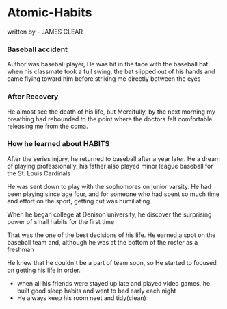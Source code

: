 # Atomic-Habits 
written by - JAMES CLEAR

### Baseball accident

Author was baseball player, He was hit in the face with the baseball bat when his classmate took a full swing, the bat slipped out of his hands and came flying toward him before striking
me directly between the eyes

### After Recovery

He almost see the death of his life, but Mercifully, by the next morning my breathing had rebounded to the
point where the doctors felt comfortable releasing me from the coma.

### How he learned about HABITS

After the series injury, he returned to baseball after a year later. He a dream of playing professionally, his father also played minor league baseball for the St. Louis Cardinals

He was sent down to play with the sophomores on junior varsity. He had
been playing since age four, and for someone who had spent so much
time and effort on the sport, getting cut was humiliating.

When he began college at Denison university, he discover the surprising power of small habits for the first time

That was the one of the best decisions of his life. He earned a
spot on the baseball team and, although he was at the bottom of the
roster as a freshman

He knew that he couldn't be a part of team soon, so He started to focused on getting his life in order.

* when all his friends were stayed up late and played video games, he built good sleep habits and went to bed early each night
* He always keep his room neet and tidy(clean)
